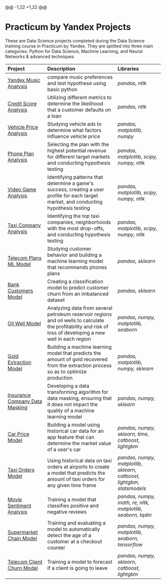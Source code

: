 @@ -1,22 +1,22 @@
# Practicum by Yandex Projects
These are Data Science projects completed during the Data Science training course in Practicum by Yandex.
They are splitted into three main categories: Python for Data Science, Machine Learning, and Neural Networks & advanced techniques

| Project               | Description                                                                                 | Libraries                      |
|:--------------------- |:------------------------------------------------------------------------------------------- |:------------------------------ |
|[Yandex Music Analysis](https://github.com/jiatan05/yandex-practicum-projects/tree/project-1 "Yandex Music Analysis")|compare music preferences and test hypothese using basic python|*pandas, ntlk*|
|[Credit Score Analysis](https://github.com/jiatan05/yandex-practicum-projects/tree/project-2 "Credit Score Analysis")|Utilizing different metrics to determine the likelihood that a customer defaults on a loan|*pandas, ntlk*|
|[Vehicle Price Analysis](https://github.com/jiatan05/yandex-practicum-projects/tree/project-3 "Vehicle Price Analysis")|Studying vehicle ads to determine what factors influence vehicle price|*pandas, matplotlib, numpy*|
|[Phone Plan Analysis](https://github.com/jiatan05/yandex-practicum-projects/tree/project-4 "Phone Plan Analysis")|Selecting the plan with the highest potential revenue for different target markets and conducting hypothesis testing|*pandas, matplotlib, scipy, numpy, nltk*|
|[Video Game Analysis](https://github.com/jiatan05/yandex-practicum-projects/tree/project-5 "Video Game Analysis")|Identifying patterns that determine a game's success, creating a user profile for each target market, and conducting hypothesis testing|*pandas, matplotlib, scipy, numpy, nltk*|
|[Taxi Company Analysis](https://github.com/jiatan05/yandex-practicum-projects/tree/project-6 "Taxi Company Analysis")|Identifying the top taxi companies, neighborhoods with the most drop-offs, and conducting hypothesis testing|*pandas, matplotlib, scipy, numpy, nltk*|
|[Telecom Plans ML Model](https://github.com/jiatan05/yandex-practicum-projects/tree/project-7 "Telecom Plans ML Model")|Studying customer behavior and building a machine learning model that recommends phones plans|*pandas, sklearn*|
|[Bank Customers Model](https://github.com/jiatan05/yandex-practicum-projects/tree/project-8 "Bank Customers Model")|Creating a classification model to predict customer churn from an imbalanced dataset|*pandas, sklearn*|
|[Oil Well Model](https://github.com/jiatan05/yandex-practicum-projects/tree/project-9 "Oil Well Model")|Analyzing data from several petroleum reservoir regions and oil wells to calculate the profitability and risk of loss of developing a new well in each region|*pandas, numpy, matplotlib, seaborn*|
|[Gold Extraction Model](https://github.com/jiatan05/yandex-practicum-projects/tree/project-10 "Gold Extraction Model")|Building a machine learning model that predicts the amount of gold recovered from the extraction process so as to optimize production|*pandas, matplotlib, numpy, sklearn*|
|[Insurance Company Data Masking](https://github.com/jiatan05/yandex-practicum-projects/tree/project-11 "Insurance Company Data Masking")|Developing a data transforming algorithm for data masking, ensuring that it does not impact the quality of a machine learning model|*pandas, numpy, sklearn*|
|[Car Price Model](https://github.com/jiatan05/yandex-practicum-projects/tree/project-12 "Car Price Model")|Building a model using historical car data for an app feature that can determine the market value of a user's car|*pandas, numpy, sklearn, time, catboost, lightgbm*|
|[Taxi Orders Model](https://github.com/jiatan05/yandex-practicum-projects/tree/project-13 "Taxi Orders Model")|Using historical data on taxi orders at airports to create a model that predicts the amount of taxi orders for any given time frame|*pandas, numpy, matplotlib, sklearn, catboost, lightgbm, statsmodels*|
|[Movie Sentiment Analysis](https://github.com/jiatan05/yandex-practicum-projects/tree/project-14 "Movie Sentiment Analysis")|Training a model that classifies positive and negative reviews|*pandas, numpy, math, re, nltk, matplotlib, seaborn, tqdm*|
|[Supermarket Chain Model](https://github.com/jiatan05/yandex-practicum-projects/tree/project-15 "Supermarket Chain Model")|Training and evaluating a model to automatically detect the age of a customer at a checkout counter|*pandas, numpy, matplotlib, seaborn, tensorflow*|
|[Telecom Client Churn Model](https://github.com/jiatan05/yandex-practicum-projects/tree/project-16 "Telecom Client Churn Model")|Training a model to forecast if a client is going to leave|*pandas, numpy, sklearn, catboost, lightgbm*|
